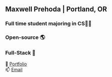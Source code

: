 ## Maxwell Prehoda | Portland, OR
### Full time student majoring in CS👨‍🎓
### Open-source 🌎
### Full-Stack 🤹
🧑 [Portfolio](https://maxprehoda.info) <br>
📫 [Email](mailto:maxprehoda@gmail.com) <br>

<!--
**MaxPrehoda/MaxPrehoda** is a ✨ _special_ ✨ repository because its `README.md` (this file) appears on your GitHub profile.

